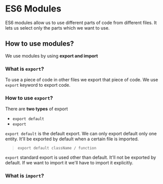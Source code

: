 # ES6 Modules

ES6 modules allow us to use different parts of code from different files. It lets us select only the parts which we want to use. 

## How to use modules?
We use modules by using **export and import**

### What is `export`?
To use a piece of code in other files we export that piece of code. We use `export` keyword to export code.

### How to use `export`?
There are **two types** of export
  * `export default`
  * `export`

  `export default` is the default export. We can only export default only one entity. It'll be exported by default when a certain file is imported.
  > `export default className / function` <br>

`export` standard export is used other than default. It'll not be exported by default. If we want to import it we'll have to import it explicitly.

### What is `import`?